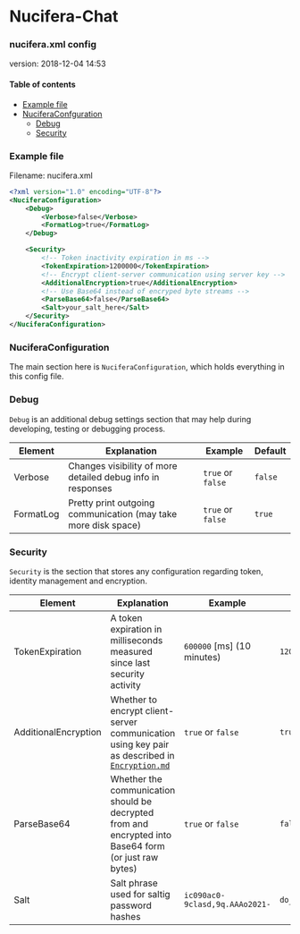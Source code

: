 # Nucifera-Chat
### nucifera.xml config
version: 2018-12-04 14:53

#### Table of contents
* [Example file](#example-file)
* [NuciferaConfguration](#NuciferaConfiguration)
    * [Debug](#debug)
    * [Security](#security)

### Example file
Filename: nucifera.xml
```xml
<?xml version="1.0" encoding="UTF-8"?>
<NuciferaConfiguration>
	<Debug>
		<Verbose>false</Verbose>
		<FormatLog>true</FormatLog>
	</Debug>

	<Security>
		<!-- Token inactivity expiration in ms -->
		<TokenExpiration>1200000</TokenExpiration>
		<!-- Encrypt client-server communication using server key -->
		<AdditionalEncryption>true</AdditionalEncryption>
		<!-- Use Base64 instead of encryped byte streams -->
		<ParseBase64>false</ParseBase64>
		<Salt>your_salt_here</Salt>
	</Security>
</NuciferaConfiguration>
```

### NuciferaConfiguration
The main section here is `NuciferaConfiguration`, which holds everything in this config file.

### Debug
`Debug` is an additional debug settings section that may help during developing, testing or debugging process.

| Element | Explanation | Example | Default |
| --- | --- | --- | --- |
| Verbose | Changes visibility of more detailed debug info in responses | `true` or `false` | `false` |
| FormatLog | Pretty print outgoing communication (may take more disk space) | `true` or `false` | `true` |


### Security
`Security` is the section that stores any configuration regarding token, identity management and encryption.

| Element    | Explanation | Example | Default |
| ---------- | ----------------- | ------- | --- |
| TokenExpiration | A token expiration in milliseconds measured since last security activity | `600000` [ms] (10 minutes) | `1200000` |
| AdditionalEncryption | Whether to encrypt client-server communication using key pair as described in [`Encryption.md`](./Encryption.md) | `true` or `false` | `true` |
| ParseBase64 | Whether the communication should be decrypted from and encrypted into Base64 form (or just raw bytes) | `true` or `false` | `false` |
| Salt | Salt phrase used for saltig password hashes | `ic090ac0-9clasd,9q.AAAo2021-` | `do_not_use_default` |